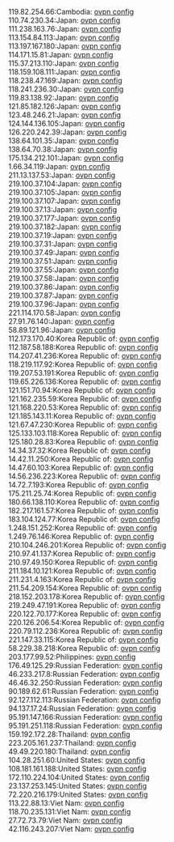119.82.254.66:Cambodia: [ovpn config](vpn/119_82_254_66.ovpn)  
110.74.230.34:Japan: [ovpn config](vpn/110_74_230_34.ovpn)  
111.238.163.76:Japan: [ovpn config](vpn/111_238_163_76.ovpn)  
113.154.84.113:Japan: [ovpn config](vpn/113_154_84_113.ovpn)  
113.197.167.180:Japan: [ovpn config](vpn/113_197_167_180.ovpn)  
114.171.15.81:Japan: [ovpn config](vpn/114_171_15_81.ovpn)  
115.37.213.110:Japan: [ovpn config](vpn/115_37_213_110.ovpn)  
118.159.108.111:Japan: [ovpn config](vpn/118_159_108_111.ovpn)  
118.238.47.169:Japan: [ovpn config](vpn/118_238_47_169.ovpn)  
118.241.236.30:Japan: [ovpn config](vpn/118_241_236_30.ovpn)  
119.83.138.92:Japan: [ovpn config](vpn/119_83_138_92.ovpn)  
121.85.182.126:Japan: [ovpn config](vpn/121_85_182_126.ovpn)  
123.48.246.21:Japan: [ovpn config](vpn/123_48_246_21.ovpn)  
124.144.136.105:Japan: [ovpn config](vpn/124_144_136_105.ovpn)  
126.220.242.39:Japan: [ovpn config](vpn/126_220_242_39.ovpn)  
138.64.101.35:Japan: [ovpn config](vpn/138_64_101_35.ovpn)  
138.64.70.38:Japan: [ovpn config](vpn/138_64_70_38.ovpn)  
175.134.212.101:Japan: [ovpn config](vpn/175_134_212_101.ovpn)  
1.66.34.119:Japan: [ovpn config](vpn/1_66_34_119.ovpn)  
211.13.137.53:Japan: [ovpn config](vpn/211_13_137_53.ovpn)  
219.100.37.104:Japan: [ovpn config](vpn/219_100_37_104.ovpn)  
219.100.37.105:Japan: [ovpn config](vpn/219_100_37_105.ovpn)  
219.100.37.107:Japan: [ovpn config](vpn/219_100_37_107.ovpn)  
219.100.37.13:Japan: [ovpn config](vpn/219_100_37_13.ovpn)  
219.100.37.177:Japan: [ovpn config](vpn/219_100_37_177.ovpn)  
219.100.37.182:Japan: [ovpn config](vpn/219_100_37_182.ovpn)  
219.100.37.19:Japan: [ovpn config](vpn/219_100_37_19.ovpn)  
219.100.37.31:Japan: [ovpn config](vpn/219_100_37_31.ovpn)  
219.100.37.49:Japan: [ovpn config](vpn/219_100_37_49.ovpn)  
219.100.37.51:Japan: [ovpn config](vpn/219_100_37_51.ovpn)  
219.100.37.55:Japan: [ovpn config](vpn/219_100_37_55.ovpn)  
219.100.37.58:Japan: [ovpn config](vpn/219_100_37_58.ovpn)  
219.100.37.86:Japan: [ovpn config](vpn/219_100_37_86.ovpn)  
219.100.37.87:Japan: [ovpn config](vpn/219_100_37_87.ovpn)  
219.100.37.96:Japan: [ovpn config](vpn/219_100_37_96.ovpn)  
221.114.170.58:Japan: [ovpn config](vpn/221_114_170_58.ovpn)  
27.91.76.140:Japan: [ovpn config](vpn/27_91_76_140.ovpn)  
58.89.121.96:Japan: [ovpn config](vpn/58_89_121_96.ovpn)  
112.173.170.40:Korea Republic of: [ovpn config](vpn/112_173_170_40.ovpn)  
112.187.58.188:Korea Republic of: [ovpn config](vpn/112_187_58_188.ovpn)  
114.207.41.236:Korea Republic of: [ovpn config](vpn/114_207_41_236.ovpn)  
118.219.117.92:Korea Republic of: [ovpn config](vpn/118_219_117_92.ovpn)  
119.207.53.191:Korea Republic of: [ovpn config](vpn/119_207_53_191.ovpn)  
119.65.226.136:Korea Republic of: [ovpn config](vpn/119_65_226_136.ovpn)  
121.151.70.94:Korea Republic of: [ovpn config](vpn/121_151_70_94.ovpn)  
121.162.235.59:Korea Republic of: [ovpn config](vpn/121_162_235_59.ovpn)  
121.168.220.53:Korea Republic of: [ovpn config](vpn/121_168_220_53.ovpn)  
121.185.143.11:Korea Republic of: [ovpn config](vpn/121_185_143_11.ovpn)  
121.67.47.230:Korea Republic of: [ovpn config](vpn/121_67_47_230.ovpn)  
125.133.103.118:Korea Republic of: [ovpn config](vpn/125_133_103_118.ovpn)  
125.180.28.83:Korea Republic of: [ovpn config](vpn/125_180_28_83.ovpn)  
14.34.37.32:Korea Republic of: [ovpn config](vpn/14_34_37_32.ovpn)  
14.42.11.250:Korea Republic of: [ovpn config](vpn/14_42_11_250.ovpn)  
14.47.60.103:Korea Republic of: [ovpn config](vpn/14_47_60_103.ovpn)  
14.56.236.223:Korea Republic of: [ovpn config](vpn/14_56_236_223.ovpn)  
14.72.7.193:Korea Republic of: [ovpn config](vpn/14_72_7_193.ovpn)  
175.211.25.74:Korea Republic of: [ovpn config](vpn/175_211_25_74.ovpn)  
180.66.138.110:Korea Republic of: [ovpn config](vpn/180_66_138_110.ovpn)  
182.217.161.57:Korea Republic of: [ovpn config](vpn/182_217_161_57.ovpn)  
183.104.124.77:Korea Republic of: [ovpn config](vpn/183_104_124_77.ovpn)  
1.248.151.252:Korea Republic of: [ovpn config](vpn/1_248_151_252.ovpn)  
1.249.76.146:Korea Republic of: [ovpn config](vpn/1_249_76_146.ovpn)  
210.104.246.201:Korea Republic of: [ovpn config](vpn/210_104_246_201.ovpn)  
210.97.41.137:Korea Republic of: [ovpn config](vpn/210_97_41_137.ovpn)  
210.97.49.150:Korea Republic of: [ovpn config](vpn/210_97_49_150.ovpn)  
211.184.10.121:Korea Republic of: [ovpn config](vpn/211_184_10_121.ovpn)  
211.231.4.163:Korea Republic of: [ovpn config](vpn/211_231_4_163.ovpn)  
211.54.209.154:Korea Republic of: [ovpn config](vpn/211_54_209_154.ovpn)  
218.152.203.178:Korea Republic of: [ovpn config](vpn/218_152_203_178.ovpn)  
219.249.47.191:Korea Republic of: [ovpn config](vpn/219_249_47_191.ovpn)  
220.122.70.177:Korea Republic of: [ovpn config](vpn/220_122_70_177.ovpn)  
220.126.206.54:Korea Republic of: [ovpn config](vpn/220_126_206_54.ovpn)  
220.79.112.236:Korea Republic of: [ovpn config](vpn/220_79_112_236.ovpn)  
221.147.33.115:Korea Republic of: [ovpn config](vpn/221_147_33_115.ovpn)  
58.229.38.218:Korea Republic of: [ovpn config](vpn/58_229_38_218.ovpn)  
203.177.99.52:Philippines: [ovpn config](vpn/203_177_99_52.ovpn)  
176.49.125.29:Russian Federation: [ovpn config](vpn/176_49_125_29.ovpn)  
46.233.217.8:Russian Federation: [ovpn config](vpn/46_233_217_8.ovpn)  
46.46.32.250:Russian Federation: [ovpn config](vpn/46_46_32_250.ovpn)  
90.189.62.61:Russian Federation: [ovpn config](vpn/90_189_62_61.ovpn)  
92.127.112.113:Russian Federation: [ovpn config](vpn/92_127_112_113.ovpn)  
94.137.17.24:Russian Federation: [ovpn config](vpn/94_137_17_24.ovpn)  
95.191.147.166:Russian Federation: [ovpn config](vpn/95_191_147_166.ovpn)  
95.191.251.118:Russian Federation: [ovpn config](vpn/95_191_251_118.ovpn)  
159.192.172.28:Thailand: [ovpn config](vpn/159_192_172_28.ovpn)  
223.205.161.237:Thailand: [ovpn config](vpn/223_205_161_237.ovpn)  
49.49.220.180:Thailand: [ovpn config](vpn/49_49_220_180.ovpn)  
104.28.251.60:United States: [ovpn config](vpn/104_28_251_60.ovpn)  
108.181.161.188:United States: [ovpn config](vpn/108_181_161_188.ovpn)  
172.110.224.104:United States: [ovpn config](vpn/172_110_224_104.ovpn)  
23.137.253.145:United States: [ovpn config](vpn/23_137_253_145.ovpn)  
72.220.216.179:United States: [ovpn config](vpn/72_220_216_179.ovpn)  
113.22.88.13:Viet Nam: [ovpn config](vpn/113_22_88_13.ovpn)  
118.70.235.131:Viet Nam: [ovpn config](vpn/118_70_235_131.ovpn)  
27.72.73.79:Viet Nam: [ovpn config](vpn/27_72_73_79.ovpn)  
42.116.243.207:Viet Nam: [ovpn config](vpn/42_116_243_207.ovpn)  
